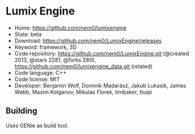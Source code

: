 # Lumix Engine

- Home: https://github.com/nem0/lumixengine
- State: beta
- Download: https://github.com/nem0/LumixEngine/releases
- Keyword: framework, 3D
- Code repository: https://github.com/nem0/LumixEngine.git (@created 2013, @stars 2281, @forks 280), https://github.com/nem0/lumixengine_data.git (related)
- Code language: C++
- Code license: MIT
- Developer: Benjamin Wolf, Dominik Madarász, Jakub Lukasik, James Webb, Maxim Kolganov, Mikulas Florek, timbaker, tluqo

## Building

Uses GENie as build tool.

